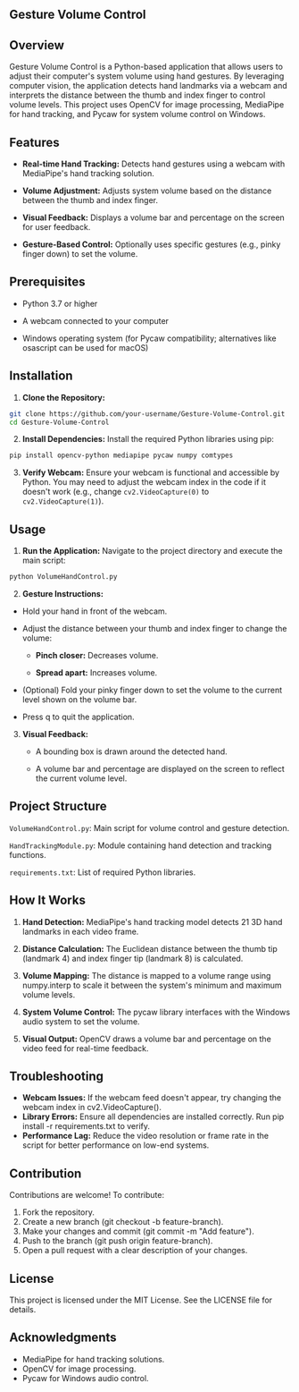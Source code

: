 ## Gesture Volume Control

## Overview

Gesture Volume Control is a Python-based application that allows users to adjust their computer's system volume using hand gestures. By leveraging computer vision, the application detects hand landmarks via a webcam and interprets the distance between the thumb and index finger to control volume levels. This project uses OpenCV for image processing, MediaPipe for hand tracking, and Pycaw for system volume control on Windows.

## Features

* __Real-time Hand Tracking:__ Detects hand gestures using a webcam with MediaPipe's hand tracking solution.


* __Volume Adjustment:__ Adjusts system volume based on the distance between the thumb and index finger.


* __Visual Feedback:__ Displays a volume bar and percentage on the screen for user feedback.


* __Gesture-Based Control:__ Optionally uses specific gestures (e.g., pinky finger down) to set the volume.

## Prerequisites

* Python 3.7 or higher

* A webcam connected to your computer

* Windows operating system (for Pycaw compatibility; alternatives like osascript can be used for macOS)

## Installation

1. __Clone the Repository:__
~~~bash
git clone https://github.com/your-username/Gesture-Volume-Control.git
cd Gesture-Volume-Control
~~~



2. __Install Dependencies:__ Install the required Python libraries using pip:
~~~bash
pip install opencv-python mediapipe pycaw numpy comtypes
~~~

3. __Verify Webcam:__ Ensure your webcam is functional and accessible by Python. You may need to adjust the webcam index in the code if it doesn't work (e.g., change `cv2.VideoCapture(0)` to `cv2.VideoCapture(1)`).

## Usage

1. __Run the Application:__ Navigate to the project directory and execute the main script:

~~~bash
python VolumeHandControl.py
~~~



2. __Gesture Instructions:__

* Hold your hand in front of the webcam.



* Adjust the distance between your thumb and index finger to change the volume:

  * __Pinch closer:__ Decreases volume.

  * __Spread apart:__ Increases volume.



* (Optional) Fold your pinky finger down to set the volume to the current level shown on the volume bar.



* Press q to quit the application.



3. __Visual Feedback:__

      * A bounding box is drawn around the detected hand.

      * A volume bar and percentage are displayed on the screen to reflect the current volume level.

## Project Structure

`VolumeHandControl.py`: Main script for volume control and gesture detection.

`HandTrackingModule.py`: Module containing hand detection and tracking functions.



`requirements.txt`: List of required Python libraries.

## How It Works





1. __Hand Detection:__ MediaPipe's hand tracking model detects 21 3D hand landmarks in each video frame.



2. __Distance Calculation:__ The Euclidean distance between the thumb tip (landmark 4) and index finger tip (landmark 8) is calculated.



3. __Volume Mapping:__ The distance is mapped to a volume range using numpy.interp to scale it between the system's minimum and maximum volume levels.



4. __System Volume Control:__ The pycaw library interfaces with the Windows audio system to set the volume.



5. __Visual Output:__ OpenCV draws a volume bar and percentage on the video feed for real-time feedback.

## Troubleshooting

* __Webcam Issues:__ If the webcam feed doesn't appear, try changing the webcam index in cv2.VideoCapture().
* __Library Errors:__ Ensure all dependencies are installed correctly. Run pip install -r requirements.txt to verify.
* __Performance Lag:__ Reduce the video resolution or frame rate in the script for better performance on low-end systems.

## Contribution
Contributions are welcome! To contribute:

1. Fork the repository.
2. Create a new branch (git checkout -b feature-branch).
3. Make your changes and commit (git commit -m "Add feature").
4. Push to the branch (git push origin feature-branch).
5. Open a pull request with a clear description of your changes.

## License

This project is licensed under the MIT License. See the LICENSE file for details.

## Acknowledgments
* MediaPipe for hand tracking solutions.
* OpenCV for image processing.
* Pycaw for Windows audio control.
